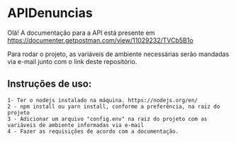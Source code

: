 # APIDenuncias

Olá! A documentação para a API está presente em https://documenter.getpostman.com/view/11029232/TVCb5B1o


Para rodar o projeto, as variáveis de ambiente necessárias serão mandadas via e-mail junto com o link deste repositório.


## Instruções de uso:
    1- Ter o nodejs instalado na máquina. https://nodejs.org/en/
    2 - npm install ou yarn install, conforme a preferência, na raiz do projeto
    3 - Adicionar um arquivo "config.env" na raiz do projeto com as variáveis de ambiente informadas via e-mail
    4 - Fazer as requisições de acordo com a documentação.
